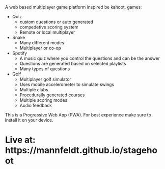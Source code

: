 A web based multiplayer game platform inspired be kahoot.
games:
- Quiz
    - custom questions or auto generated
    - compedetive scoring system
    - Remote or local multiplayer
- Snake
  - Many different modes
  - Multiplayer or co-op
- Spotify
  - A music quiz where you control the questions and can be the answer
  - Questions are generated based on selected playlists
  - Many types of questions
- Golf
  - Multiplayer golf simulator
  - Uses mobile accelerometer to simulate swings
  - Multiple clubs
  - Procedurally generated courses
  - Multiple scoring modes
  - Audio feedback
  


This is a Progressive Web App (PWA). For best experience make sure to install it on your device.


<h1>Live at: https://mannfeldt.github.io/stagehoot</h1>
